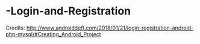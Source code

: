 # -Login-and-Registration
Credits: http://www.androiddeft.com/2018/01/21/login-registration-android-php-mysql/#Creating_Android_Project
